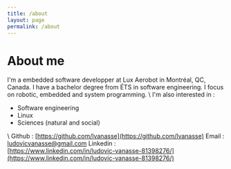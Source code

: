 ```yaml
---
title: /about
layout: page
permalink: /about
---
```

# About me

I'm a embedded software developper at Lux Aerobot in Montréal, QC, Canada. I have a bachelor degree from ÉTS in software engineering. I focus on robotic, embedded and system programming.
\\
I'm also interested in : 
- Software engineering
- Linux
- Sciences (natural and social)

\\
Github : [https://github.com/lvanasse](https://github.com/lvanasse)
Email : ludovicvanasse@gmail.com
Linkedin : [https://www.linkedin.com/in/ludovic-vanasse-81398276/](https://www.linkedin.com/in/ludovic-vanasse-81398276/)
